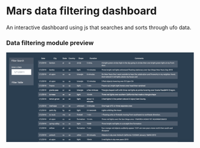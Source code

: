 # Mars data filtering dashboard

An interactive dashboard using js that searches and sorts through ufo data.

### Data filtering module preview

![Dashboard](https://raw.githubusercontent.com/Nyalon/javascript-challenge/master/ufo-level-1/static/images/dashboard.png)
